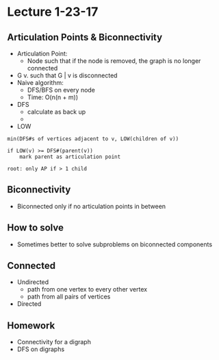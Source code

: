 # Lecture 1-23-17

## Articulation Points & Biconnectivity
- Articulation Point:
    - Node such that if the node is removed, the graph is no longer connected
- G v. such that G | v is disconnected
- Naive algorithm:
    - DFS/BFS on every node
    - Time: O(n(n + m))
- DFS
    - calculate as back up
    - 
- LOW
```
min(DFS#s of vertices adjacent to v, LOW(children of v))

if LOW(v) >= DFS#(parent(v))
    mark parent as articulation point

root: only AP if > 1 child
```

## Biconnectivity
- Biconnected only if no articulation points in between

## How to solve 
- Sometimes better to solve subproblems on biconnected components

## Connected
- Undirected
    - path from one vertex to every other vertex
    - path from all pairs of vertices
- Directed

## Homework
- Connectivity for a digraph
- DFS on digraphs